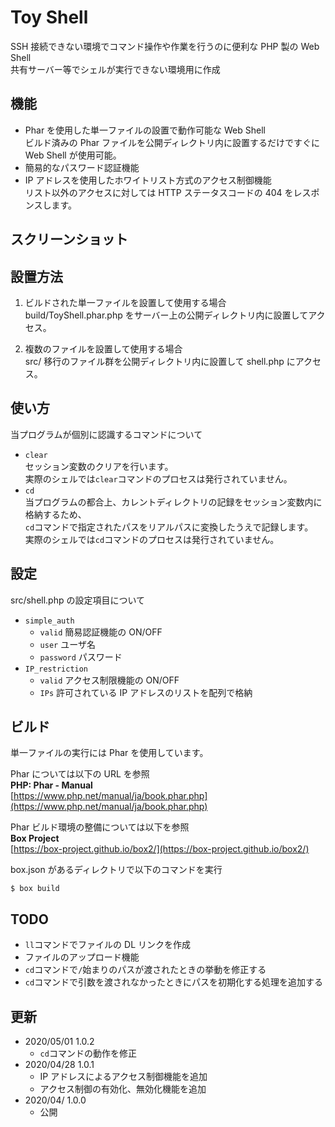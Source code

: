 # Toy Shell

SSH 接続できない環境でコマンド操作や作業を行うのに便利な PHP 製の Web Shell  
共有サーバー等でシェルが実行できない環境用に作成

## 機能

- Phar を使用した単一ファイルの設置で動作可能な Web Shell  
  ビルド済みの Phar ファイルを公開ディレクトリ内に設置するだけですぐに Web Shell が使用可能。
- 簡易的なパスワード認証機能
- IP アドレスを使用したホワイトリスト方式のアクセス制御機能  
  リスト以外のアクセスに対しては HTTP ステータスコードの 404 をレスポンスします。

## スクリーンショット

## 設置方法

1. ビルドされた単一ファイルを設置して使用する場合  
   build/ToyShell.phar.php をサーバー上の公開ディレクトリ内に設置してアクセス。

1. 複数のファイルを設置して使用する場合  
   src/ 移行のファイル群を公開ディレクトリ内に設置して shell.php にアクセス。

## 使い方

当プログラムが個別に認識するコマンドについて

- `clear`  
  セッション変数のクリアを行います。  
  実際のシェルでは`clear`コマンドのプロセスは発行されていません。
- `cd`  
  当プログラムの都合上、カレントディレクトリの記録をセッション変数内に格納するため、  
  `cd`コマンドで指定されたパスをリアルパスに変換したうえで記録します。  
  実際のシェルでは`cd`コマンドのプロセスは発行されていません。

## 設定

src/shell.php の設定項目について

- `simple_auth`
  - `valid` 簡易認証機能の ON/OFF
  - `user` ユーザ名
  - `password` パスワード
- `IP_restriction`
  - `valid` アクセス制限機能の ON/OFF
  - `IPs` 許可されている IP アドレスのリストを配列で格納

## ビルド

単一ファイルの実行には Phar を使用しています。

Phar については以下の URL を参照  
**PHP: Phar - Manual**  
[https://www.php.net/manual/ja/book.phar.php](https://www.php.net/manual/ja/book.phar.php)

Phar ビルド環境の整備については以下を参照  
**Box Project**  
[https://box-project.github.io/box2/](https://box-project.github.io/box2/)

box.json があるディレクトリで以下のコマンドを実行

```shell
$ box build
```

## TODO

- `ll`コマンドでファイルの DL リンクを作成
- ファイルのアップロード機能
- `cd`コマンドで`/`始まりのパスが渡されたときの挙動を修正する
- `cd`コマンドで引数を渡されなかったときにパスを初期化する処理を追加する

## 更新
- 2020/05/01 1.0.2
  - `cd`コマンドの動作を修正
- 2020/04/28 1.0.1
  - IP アドレスによるアクセス制御機能を追加
  - アクセス制御の有効化、無効化機能を追加
- 2020/04/ 1.0.0
  - 公開
